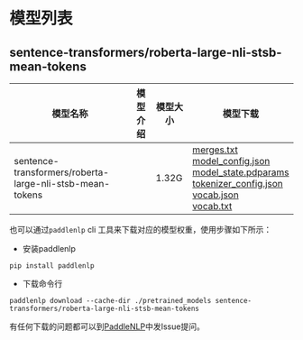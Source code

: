 #  模型列表

## sentence-transformers/roberta-large-nli-stsb-mean-tokens

| 模型名称 | 模型介绍 | 模型大小  | 模型下载 |
| --- | --- | --- | --- |
|sentence-transformers/roberta-large-nli-stsb-mean-tokens|  | 1.32G | [merges.txt](https://bj.bcebos.com/paddlenlp/models/community/sentence-transformers/roberta-large-nli-stsb-mean-tokens/merges.txt)<br>[model_config.json](https://bj.bcebos.com/paddlenlp/models/community/sentence-transformers/roberta-large-nli-stsb-mean-tokens/model_config.json)<br>[model_state.pdparams](https://bj.bcebos.com/paddlenlp/models/community/sentence-transformers/roberta-large-nli-stsb-mean-tokens/model_state.pdparams)<br>[tokenizer_config.json](https://bj.bcebos.com/paddlenlp/models/community/sentence-transformers/roberta-large-nli-stsb-mean-tokens/tokenizer_config.json)<br>[vocab.json](https://bj.bcebos.com/paddlenlp/models/community/sentence-transformers/roberta-large-nli-stsb-mean-tokens/vocab.json)<br>[vocab.txt](https://bj.bcebos.com/paddlenlp/models/community/sentence-transformers/roberta-large-nli-stsb-mean-tokens/vocab.txt) |

也可以通过`paddlenlp` cli 工具来下载对应的模型权重，使用步骤如下所示：

* 安装paddlenlp

```shell
pip install paddlenlp
```

* 下载命令行

```shell
paddlenlp download --cache-dir ./pretrained_models sentence-transformers/roberta-large-nli-stsb-mean-tokens
```

有任何下载的问题都可以到[PaddleNLP](https://github.com/PaddlePaddle/PaddleNLP)中发Issue提问。